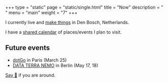 +++
type = "static"
page = "static/single.html"
title = "Now"
description = " "
menu = "main"
weight = "7"
+++

I currently live and [make things](../projects) in Den Bosch, Netherlands.

I have a [shared calendar](https://calendar.google.com/calendar/embed?src=vb3ao4euc3saeoj2qambtlr5vg%40group.calendar.google.com&ctz=Europe%2FAmsterdam) of places/events I plan to visit.

## Future events

- [dotGo](https://www.dotgo.eu/) in Paris (March 25)
- [DATA TERRA NEMO](https://dtn.is/) in Berlin (May 17, 18)

[Say 👋](https://twitter.com/nikitavoloboev) if you are around.
